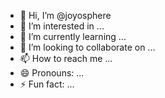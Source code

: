 - 👋 Hi, I’m @joyosphere
- 👀 I’m interested in ...
- 🌱 I’m currently learning ...
- 💞️ I’m looking to collaborate on ...
- 📫 How to reach me ...
- 😄 Pronouns: ...
- ⚡ Fun fact: ...

<!---
joyosphere/joyosphere is a ✨ special ✨ repository because its `README.md` (this file) appears on your GitHub profile.
You can click the Preview link to take a look at your changes.
--->
